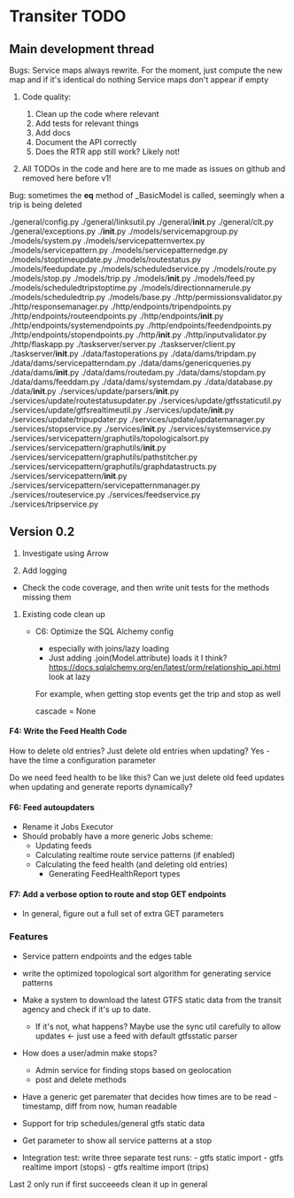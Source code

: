 # Transiter TODO

## Main development thread
Bugs:
  Service maps always rewrite. For the moment, just compute the new map and if
  it's identical do nothing
  Service maps don't appear if empty
  
1. Code quality:
    1. Clean up the code where relevant
    1. Add tests for relevant things
    1. Add docs
    1. Document the API correctly
    1. Does the RTR app still work? Likely not!


1. All TODOs in the code and here are to me made as issues on github and 
removed here before v1!

Bug: sometimes the __eq__ method of _BasicModel
is called, seemingly when a trip is being deleted



./general/config.py
./general/linksutil.py
./general/__init__.py
./general/clt.py
./general/exceptions.py
./__init__.py
./models/servicemapgroup.py
./models/system.py
./models/servicepatternvertex.py
./models/servicepattern.py
./models/servicepatternedge.py
./models/stoptimeupdate.py
./models/routestatus.py
./models/feedupdate.py
./models/scheduledservice.py
./models/route.py
./models/stop.py
./models/trip.py
./models/__init__.py
./models/feed.py
./models/scheduledtripstoptime.py
./models/directionnamerule.py
./models/scheduledtrip.py
./models/base.py
./http/permissionsvalidator.py
./http/responsemanager.py
./http/endpoints/tripendpoints.py
./http/endpoints/routeendpoints.py
./http/endpoints/__init__.py
./http/endpoints/systemendpoints.py
./http/endpoints/feedendpoints.py
./http/endpoints/stopendpoints.py
./http/__init__.py
./http/inputvalidator.py
./http/flaskapp.py
./taskserver/server.py
./taskserver/client.py
./taskserver/__init__.py
./data/fastoperations.py
./data/dams/tripdam.py
./data/dams/servicepatterndam.py
./data/dams/genericqueries.py
./data/dams/__init__.py
./data/dams/routedam.py
./data/dams/stopdam.py
./data/dams/feeddam.py
./data/dams/systemdam.py
./data/database.py
./data/__init__.py
./services/update/parsers/__init__.py
./services/update/routestatusupdater.py
./services/update/gtfsstaticutil.py
./services/update/gtfsrealtimeutil.py
./services/update/__init__.py
./services/update/tripupdater.py
./services/update/updatemanager.py
./services/stopservice.py
./services/__init__.py
./services/systemservice.py
./services/servicepattern/graphutils/topologicalsort.py
./services/servicepattern/graphutils/__init__.py
./services/servicepattern/graphutils/pathstitcher.py
./services/servicepattern/graphutils/graphdatastructs.py
./services/servicepattern/__init__.py
./services/servicepattern/servicepatternmanager.py
./services/routeservice.py
./services/feedservice.py
./services/tripservice.py

## Version 0.2

1. Investigate using Arrow

1. Add logging

- Check the code coverage, and then write unit tests
    for the methods missing them
    
1. Existing code clean up
    - C6: Optimize the SQL Alchemy config
        - especially with joins/lazy loading
        - Just adding .join(Model.attribute) loads it I think?
        https://docs.sqlalchemy.org/en/latest/orm/relationship_api.html
        look at lazy
        
        For example, when getting stop events get the trip and stop as well
        
        cascade = None
      

#### F4: Write the Feed Health Code
How to delete old entries?
Just delete old entries when updating?
Yes - have the time a configuration parameter

Do we need feed health to be like this?
Can we just delete old feed updates when updating
and generate reports dynamically? 

#### F6: Feed autoupdaters
- Rename it Jobs Executor   
- Should probably have a more generic Jobs scheme:
    - Updating feeds
    - Calculating realtime route service patterns (if enabled)
    - Calculating the feed health (and deleting old entries)
        - Generating FeedHealthReport types
    
#### F7: Add a verbose option to route and stop GET endpoints

- In general, figure out a full set of extra GET parameters
   
### Features
- Service pattern endpoints and the edges table
- write the optimized topological 
sort algorithm for generating service patterns
- Make a system to download the latest GTFS static data 
    from the transit agency
    and check if it's up to date.
    - If it's not, what happens? 
    Maybe use the sync util carefully to allow updates <- just use a feed with
        default gtfsstatic parser
- How does a user/admin make stops? 
    - Admin service for
       finding stops based on geolocation
    - post and delete methods
- Have a generic get paremater that decides how times are to be read -
    timestamp, diff from now, human readable
- Support for trip schedules/general gtfs static data
- Get parameter to show all service patterns at a stop


    
- Integration test:
    write three separate test runs:
        - gtfs static import 
        - gtfs realtime import (stops)
        - gtfs realtime import (trips)
        
Last 2 only run if first succeeeds
clean it up in general



